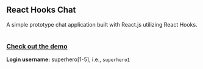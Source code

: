 ## React Hooks Chat 

A simple prototype chat application built with React.js utilizing React Hooks.

#

### [Check out the demo](https://react-hooks-chat-app.netlify.com)
  **Login username:** superhero[1-5], i.e., `superhero1` 



